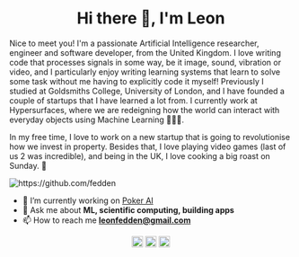 <h1 align="center">Hi there 👋, I'm Leon</h1>

Nice to meet you! I'm a passionate Artificial Intelligence researcher, engineer and software developer, from the United Kingdom. I love writing code that processes signals in some way, be it image, sound, vibration or video, and I particularly enjoy writing learning systems that learn to solve some task without me having to explicitly code it myself! Previously I studied at Goldsmiths College, University of London, and I have founded a couple of startups that I have learned a lot from. I currently work at Hypersurfaces, where we are redeigning how the world can interact with everyday objects using Machine Learning 👨🏼‍💻.

In my free time, I love to work on a new startup that is going to revolutionise how we invest in property. Besides that, I love playing video games (last of us 2 was incredible), and being in the UK, I love cooking a big roast on Sunday. 🎉

<p align="left"> <img src="https://komarev.com/ghpvc/?username=https://github.com/fedden" alt="https://github.com/fedden" /> </p>

- 🔭 I’m currently working on [Poker AI](https://github.com/fedden/poker_ai)
- 💬 Ask me about **ML, scientific computing, building apps**
- 📫 How to reach me **leonfedden@gmail.com**

<p align="center">
<a href="https://twitter.com/https://twitter.com/leonfedden" target="blank"><img align="center" src="https://cdn.jsdelivr.net/npm/simple-icons@3.0.1/icons/twitter.svg" alt="https://twitter.com/leonfedden" height="20" width="20" /></a>
<a href="https://linkedin.com/in/https://www.linkedin.com/in/leon-fedden/" target="blank"><img align="center" src="https://cdn.jsdelivr.net/npm/simple-icons@3.0.1/icons/linkedin.svg" alt="https://www.linkedin.com/in/leon-fedden/" height="20" width="20" /></a>
<a href="https://instagram.com/https://www.instagram.com/leonfedden/" target="blank"><img align="center" src="https://cdn.jsdelivr.net/npm/simple-icons@3.0.1/icons/instagram.svg" alt="https://www.instagram.com/leonfedden/" height="20" width="20" /></a>
</p>
